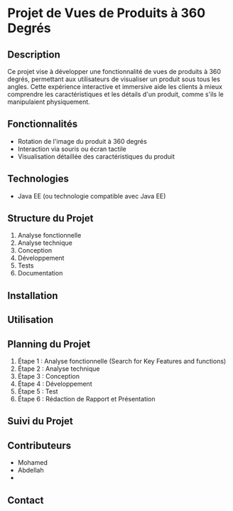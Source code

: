 # Projet de Vues de Produits à 360 Degrés

## Description
Ce projet vise à développer une fonctionnalité de vues de produits à 360 degrés, permettant aux utilisateurs de visualiser un produit sous tous les angles. Cette expérience interactive et immersive aide les clients à mieux comprendre les caractéristiques et les détails d'un produit, comme s'ils le manipulaient physiquement.

## Fonctionnalités
- Rotation de l'image du produit à 360 degrés
- Interaction via souris ou écran tactile
- Visualisation détaillée des caractéristiques du produit

## Technologies
- Java EE (ou technologie compatible avec Java EE)

## Structure du Projet
1. Analyse fonctionnelle
2. Analyse technique
3. Conception
4. Développement
5. Tests
6. Documentation

## Installation


## Utilisation


## Planning du Projet
1. Étape 1 : Analyse fonctionnelle (Search for Key Features and functions)
2. Étape 2 : Analyse technique
3. Étape 3 : Conception
4. Étape 4 : Développement
5. Étape 5 : Test
6. Étape 6 : Rédaction de Rapport et Présentation

## Suivi du Projet


## Contributeurs
- Mohamed
- Abdellah
- 
## Contact
